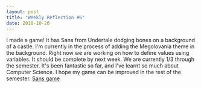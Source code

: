 ```yaml
---
layout: post
title: "Weekly Reflection #6"
date: 2018-10-26
---
```


I made a game! It has Sans from Undertale dodging bones on a background of a castle. I'm currently in the process of adding the Megolovania theme in the background. Right now we are working on how to define values using variables. It should be complete by next week. We are currently 1/3 through the semester. It's been fantastic so far, and I've learnt so much about Computer Science. I hope my game can be improved in the rest of the semester. <a href="https://www.wescheme.org/openEditor?pid=4879545217843200"> Sans game
